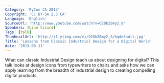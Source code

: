 ```yaml
---
Category: 'PyCon CA 2013'
Copyright: 'CC BY-SA 2.5 CA'
Language: 'English'
SourceUrl: 'http://www.youtube.com/watch?v=O28bZ0my2_8'
Speakers: [Linn Vizard]
Tags: [talk]
ThumbnailUrl: 'http://i1.ytimg.com/vi/O28bZ0my2_8/hqdefault.jpg'
Title: 'Lessons from Classic Industrial Design for a Digital World'
date: '2013-08-11'
---
```

What can classic Industrial Design teach us about designing for digital? This talk looks at design icons from typewriters to chairs and asks how we can apply learning from the breadth of industrial design to creating compelling digital products.
